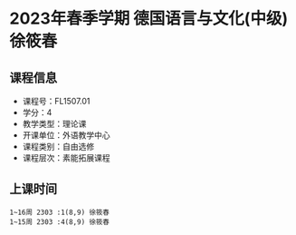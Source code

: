 # 2023年春季学期 德国语言与文化(中级) 徐筱春






## 课程信息

- 课程号：FL1507.01
- 学分：4
- 教学类型：理论课
- 开课单位：外语教学中心
- 课程类别：自由选修
- 课程层次：素能拓展课程

## 上课时间

```
1~16周 2303 :1(8,9) 徐筱春
1~15周 2303 :4(8,9) 徐筱春
```


